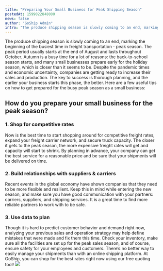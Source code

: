 ```yaml
---
title: "Preparing Your Small Business for Peak Shipping Season"
postedAt: 1599022848000
news: false
author: "GoShip Admin"
intro: "The produce shipping season is slowly coming to an end, marking the beginning of the busiest time in freight transportation - peak season. The peak period usually starts at the end of August and lasts throughout October. Autumn is a busy time for a lot of reasons: the back-to-school season starts, and many small businesses prepare early for the holiday season, which is closer than it seems to be. Despite the pandemic times and economic uncertainty, companies are getting ready to increase their sales and pro"
---
```

The produce shipping season is slowly coming to an end, marking the beginning of the busiest time in freight transportation - peak season. The peak period usually starts at the end of August and lasts throughout October. Autumn is a busy time for a lot of reasons: the back-to-school season starts, and many small businesses prepare early for the holiday season, which is closer than it seems to be. Despite the pandemic times and economic uncertainty, companies are getting ready to increase their sales and production. The key to success is thorough planning, and the earlier your business starts this phase, the better. Here are a few useful tips on how to get prepared for the busy peak season as a small business:

How do you prepare your small business for the peak season?
-----------------------------------------------------------

### 1\. Shop for competitive rates

Now is the best time to start shopping around for competitive freight rates, expand your freight carrier network, and secure truck capacity. The closer it gets to the peak season, the more expensive freight rates will get and capacity will start to shrink. By planning in advance, your company can get the best service for a reasonable price and be sure that your shipments will be delivered on time.

### 2\. Build relationships with suppliers & carriers

Recent events in the global economy have shown companies that they need to be more flexible and resilient. Keep this in mind while entering the new season, and make sure you have good communication with your partners: carriers, suppliers, and shipping services. It is a great time to find more reliable partners to work with to be safe.

### 3\. Use data to plan

Though it is hard to predict customer behavior and demand right now, analyzing your previous sales and operation strategy may help define mistakes that were made and fix them this time. Check your inventory, make sure all the facilities are set up for the peak sales season, and of course, ensure safety for your employees and customers. There’s no better way to easily manage your shipments than with an online shipping platform. At GoShip, you can shop for the best rates right now using our free quoting tool! [![](https://www.goship.com/wp-content/uploads/2021/02/1ace89b4-fe28-40ff-a2a7-4cddc60fc9ec.png)](https://www.goship.com/)
